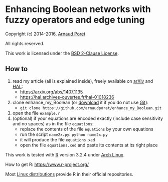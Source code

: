 # Enhancing Boolean networks with fuzzy operators and edge tuning

Copyright (c) 2014-2016, [Arnaud Poret](https://github.com/arnaudporet)

All rights reserved.

This work is licensed under the [BSD 2-Clause License](https://opensource.org/licenses/BSD-2-Clause).

## How to

1. read my article (all is explained inside), freely available on [arXiv](https://arxiv.org/) and [HAL](https://hal.archives-ouvertes.fr/):
    * https://arxiv.org/abs/1407.1135
    * https://hal.archives-ouvertes.fr/hal-01018236
2. clone enhance_my_Boolean (or [download](https://github.com/arnaudporet/enhance_my_Boolean/archive/master.zip) it if you do not use [Git](https://git-scm.com/)):
    * `git clone https://github.com/arnaudporet/enhance_my_Boolean.git`
3. open the file `example.r`
4. (optional) if your equations are encoded exactly (include case sensitivity and no spaces) as in the file `equations`:
    * replace the contents of the file `equations` by your own equations
    * run the script `name2x.py`: `python name2x.py`
    * it will produce the file `equations.xed`
    * open the file `equations.xed` and paste its contents at its right place

This work is tested with [R](https://www.r-project.org/) version 3.2.4 under [Arch Linux](https://www.archlinux.org/).

How to get R: https://www.r-project.org/

Most [Linux distributions](https://distrowatch.com/) provide R in their official repositories.
